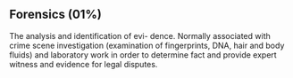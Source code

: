 ## Forensics (01%)
The analysis and identification of evi- dence. Normally associated with crime scene investigation (examination of fingerprints, DNA, hair and body fluids) and laboratory work in order to determine fact and provide expert witness and evidence for legal disputes.